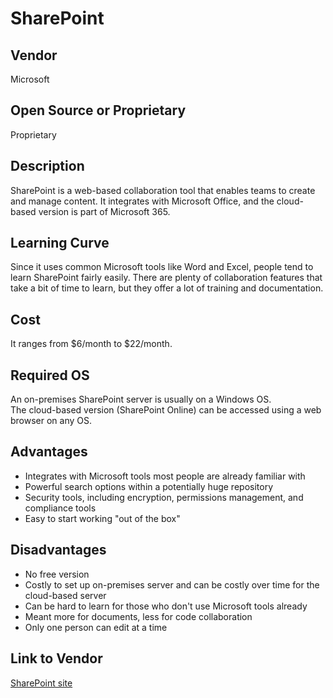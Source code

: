 # SharePoint

## Vendor
Microsoft

## Open Source or Proprietary
Proprietary

## Description
SharePoint is a web-based collaboration tool that enables teams to create and manage content. It integrates with Microsoft Office, and the cloud-based version is part of Microsoft 365. 

## Learning Curve
Since it uses common Microsoft tools like Word and Excel, people tend to learn SharePoint fairly easily. There are plenty of collaboration features that take a bit of time to learn, but they offer a lot of training and documentation.

## Cost
It ranges from $6/month to $22/month.

## Required OS
An on-premises SharePoint server is usually on a Windows OS.  
The cloud-based version (SharePoint Online) can be accessed using a web browser on any OS.

## Advantages
- Integrates with Microsoft tools most people are already familiar with
- Powerful search options within a potentially huge repository
- Security tools, including encryption, permissions management, and compliance tools
- Easy to start working "out of the box"

## Disadvantages
- No free version
- Costly to set up on-premises server and can be costly over time for the cloud-based server
- Can be hard to learn for those who don't use Microsoft tools already
- Meant more for documents, less for code collaboration
- Only one person can edit at a time

## Link to Vendor
[SharePoint site](https://www.microsoft.com/en-us/microsoft-365/sharepoint/collaboration)
